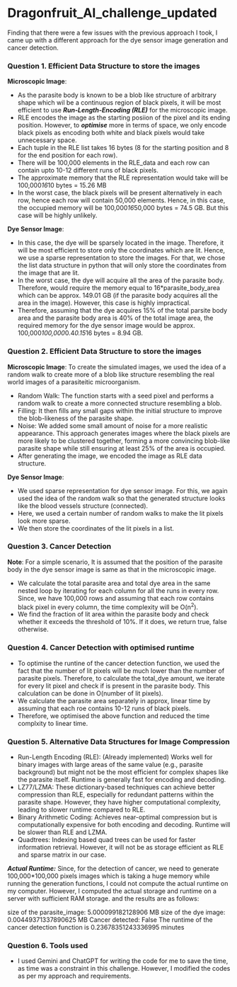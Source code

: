 # Dragonfruit_AI_challenge_updated
Finding that there were a few issues with the previous approach I took, I came up with a different approach for the dye sensor image generation and cancer detection.
### Question 1. Efficient Data Structure to store the images
**Microscopic Image**:
- As the parasite body is known to be a blob like structure of arbitrary shape which wil be a continuous region of black pixels, it will be most efficient to use ***Run-Length-Encoding (RLE)*** for the microscopic image.
- RLE encodes the image as the starting posiion of the pixel and its ending position. However, to ***optimise*** more in terms of space, we only encode black pixels as encoding both white and black pixels would take unnecessary space.
- Each tuple in the RLE list takes 16 bytes (8 for the starting position and 8 for the end position for each row).
- There will be 100,000 elements in the RLE_data and each row can contain upto 10-12 different runs of black pixels.
- The approximate memory that the RLE representation would take will be 100,000*16*10 bytes = 15.26 MB
- In the worst case, the black pixels will be present alternatively in each row, hence each row will contain 50,000 elements. Hence, in this case, the occupied memory will be 100,000*16*50,000 bytes = 74.5 GB. But this case will be highly unlikely.

**Dye Sensor Image**:
- In this case, the dye will be sparsely located in the image. Therefore, it will be most efficient to store only the coordinates which are lit. Hence, we use a sparse representation to store the images. For that, we chose the list data structure in python that will only store the coordinates from the image that are lit.
- In the worst case, the dye will acquire all the area of the parasite body. Therefore, would require the memory equal to 16*parasite_body_area which can be approx. 149.01 GB (if the parasite body acquires all the area in the image). However, this case is highly impractical.
- Therefore, assuming that the dye acquires 15% of the total parsite body area and the parasite body area is 40% of the total image area, the required memory for the dye sensor image would be approx. 100,000*100,000*0.4*0.15*16 bytes = 8.94 GB.

### Question 2. Efficient Data Structure to store the images
**Microscopic Image**:
To create the simulated images, we used the idea of a random walk to create more of a blob like structure resembling the real world images of a parasiteitic microorganism.
- Random Walk: The function starts with a seed pixel and performs a random walk to create a more connected structure resembling a blob.
- Filling: It then fills any small gaps within the initial structure to improve the blob-likeness of the parasite shape.
- Noise: We added some small amount of noise for a more realistic appearance.
This approach generates images where the black pixels are more likely to be clustered together, forming a more convincing blob-like parasite shape while still ensuring at least 25% of the area is occupied.
- After generating the image, we encoded the image as RLE data structure.

**Dye Sensor Image**:
- We used sparse representation for dye sensor image. For this, we again used the idea of the random walk so that the generated structure looks like the blood vessels structure (connected).
- Here, we used a certain number of random walks to make the lit pixels look more sparse.
- We then store the coordinates of the lit pixels in a list.

### Question 3. Cancer Detection
**Note**: For a simple scenario, It is assumed that the position of the parasite body in the dye sensor image is same as that in the microscopic image.
- We calculate the total parasite area and total dye area in the same nested loop by iterating for each column for all the runs in every row. Since, we have 100,000 rows and assuming that each row contains black pixel in every column, the time complexity will be O(n<sup>2</sup>).
- We find the fraction of lit area within the parasite body and check whether it exceeds the threshold of 10%. If it does, we return true, false otherwise.

### Question 4. Cancer Detection with optimised runtime
- To optimise the runtine of the cancer detection function, we used the fact that the number of lit pixels will be much lower than the number of parasite pixels. Therefore, to calculate the total_dye amount, we iterate for every lit pixel and check if is present in the parasite body. This calculation can be done in O(number of lit pixels).
- We calculate the parasite area separately in approx, linear time by assuming that each roe contains 10-12 runs of black pixels.
- Therefore, we optimised the above function and reduced the time complxity to linear time.

### Question 5. Alternative Data Structures for Image Compression
- Run-Length Encoding (RLE): (Already implemented) Works well for binary images with large areas of the same value (e.g., parasite background) but might not be the most efficient for complex shapes like the parasite itself. Runtime is generally fast for encoding and decoding.
- LZ77/LZMA: These dictionary-based techniques can achieve better compression than RLE, especially for redundant patterns within the parasite shape. However, they have higher computational complexity, leading to slower runtime compared to RLE.
- Binary Arithmetic Coding: Achieves near-optimal compression but is computationally expensive for both encoding and decoding. Runtime will be slower than RLE and LZMA.
- Quadtrees: Indexing based quad trees can be used for faster information retrieval. However, it will not be as storage efficient as RLE and sparse matrix in our case.

***Actual Runtime:*** Since, for the detection of cancer, we need to generate 100,000*100,000 pixels images which is taking a huge memory while running the generation functions, I could not compute the actual runtime on my computer. However, I computed the actual storage and runtime on a server with sufficient RAM storage. and the results are as follows:

size of the parasite_image:  5.000099182128906  MB
size of the dye image:  0.00449371337890625  MB
Cancer detected: False
The runtime of the cancer detection function is 0.23678351243336995 minutes

### Question 6. Tools used
- I used Gemini and ChatGPT for writing the code for me to save the time, as time was a constraint in this challenge. However, I modified the codes as per my approach and requirements.
